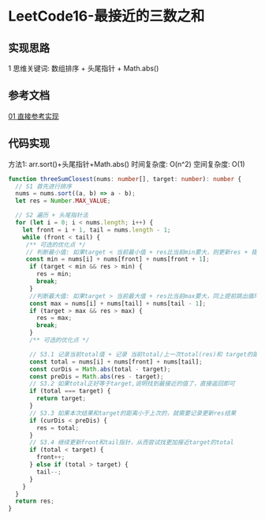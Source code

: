 # LeetCode16-最接近的三数之和

## 实现思路

1 思维关键词: 数组排序 + 头尾指针 + Math.abs()

## 参考文档

[01 直接参考实现](https://leetcode.cn/problems/3sum-closest/solution/dui-shuang-zhi-zhen-fa-jin-xing-yi-dian-you-hua-da/)


## 代码实现

方法1: arr.sort()+头尾指针+Math.abs()  时间复杂度: O(n^2)  空间复杂度: O(1)

```ts
function threeSumClosest(nums: number[], target: number): number {
  // S1 首先进行排序
  nums = nums.sort((a, b) => a - b);
  let res = Number.MAX_VALUE;

  // S2 遍历 + 头尾指针法
  for (let i = 0; i < nums.length; i++) {
    let front = i + 1, tail = nums.length - 1;
    while (front < tail) {
     /** 可选的优化点 */ 
     // 判断最小值: 如果target < 当前最小值 + res比当前min要大，则更新res + 提前跳出循环
     const min = nums[i] + nums[front] + nums[front + 1];
      if (target < min && res > min) {
        res = min;
        break;
      }
      //判断最大值: 如果target > 当前最大值 + res比当前max要大，同上提前跳出循环
      const max = nums[i] + nums[tail] + nums[tail - 1];
      if (target > max && res > max) {
        res = max;
        break;
      }
      /** 可选的优化点 */ 

      // S3.1 记录当前total值 + 记录 当前total/上一次total(res)和 target的距离
      const total = nums[i] + nums[front] + nums[tail];
      const curDis = Math.abs(total - target);
      const preDis = Math.abs(res - target);
      // S3.2 如果total正好等于target,说明找到最接近的值了，直接返回即可
      if (total === target) {
        return target;
      }
      // S3.3 如果本次结果和target的距离小于上次的，就需要记录更新res结果
      if (curDis < preDis) {
        res = total;
      }
      // S3.4 继续更新front和tail指针，从而尝试找更加接近target的total
      if (total < target) {
        front++;
      } else if (total > target) {
        tail--;
      }
    }
  }
  return res;
}
```
